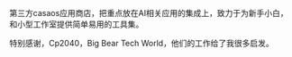 第三方casaos应用商店，把重点放在AI相关应用的集成上，致力于为新手小白，和小型工作室提供简单易用的工具集。

特别感谢，Cp2040，Big Bear Tech World，他们的工作给了我很多启发。
